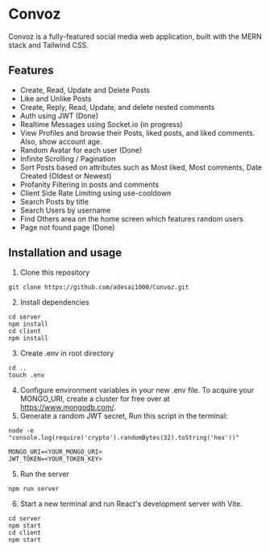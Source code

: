 # Convoz
Convoz is a fully-featured social media web application, built with the MERN stack and Tailwind CSS.  

## Features
- Create, Read, Update and Delete Posts
- Like and Unlike Posts
- Create, Reply, Read, Update, and delete nested comments
- Auth using JWT (Done)
- Realtime Messages using Socket.io (in progress)
- View Profiles and browse their Posts, liked posts, and liked comments. Also, show account age.
- Random Avatar for each user (Done)
- Infinite Scrolling / Pagination
- Sort Posts based on attributes such as Most liked, Most comments, Date Created (Oldest or Newest)
- Profanity Filtering in posts and comments
- Client Side Rate Limiting using use-cooldown
- Search Posts by title
- Search Users by username
- Find Others area on the home screen which features random users
- Page not found page (Done)
## Installation and usage
1) Clone this repository  
```
git clone https://github.com/adesai1000/Convoz.git
```
2) Install dependencies  
```
cd server
npm install
cd client
npm install
```
3) Create .env in root directory
```
cd ..
touch .env
```
4) Configure environment variables in your new .env file. To acquire your MONGO_URI, create a cluster for free over at https://www.mongodb.com/.
5) Generate a random JWT secret, Run this script in the terminal:
```
node -e "console.log(require('crypto').randomBytes(32).toString('hex'))"
```
```
MONGO_URI=<YOUR_MONGO_URI> 
JWT_TOKEN=<YOUR_TOKEN_KEY>
```
5) Run the server
```
npm run server
```
6) Start a new terminal and run React's development server with Vite.
```
cd server
npm start
cd client
npm start
```
